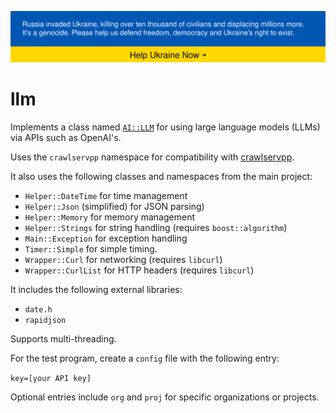 [![Stand With Ukraine](https://raw.githubusercontent.com/vshymanskyy/StandWithUkraine/main/banner2-direct.svg)](https://stand-with-ukraine.pp.ua)

# llm

Implements a class named [`AI::LLM`](https://github.com/crawlserv/llm/blob/main/src/AI/LLM.hpp) for using large language models (LLMs) via APIs such as OpenAI's.

Uses the `crawlservpp` namespace for compatibility with [crawlservpp](https://github.com/crawlserv/crawlservpp).

It also uses the following classes and namespaces from the main project:
* `Helper::DateTime` for time management
* `Helper::Json` (simplified) for JSON parsing)
* `Helper::Memory` for memory management
* `Helper::Strings` for string handling (requires `boost::algorithm`)
* `Main::Exception` for exception handling
* `Timer::Simple` for simple timing.
* `Wrapper::Curl` for networking (requires `libcurl`)
* `Wrapper::CurlList` for HTTP headers (requires `libcurl`)

It includes the following external libraries:
* `date.h`
* `rapidjson`

Supports multi-threading.

For the test program, create a `config` file with the following entry:

`key=[your API key]`

Optional entries include `org` and `proj` for specific organizations or projects.
